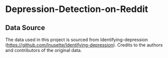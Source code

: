 # Depression-Detection-on-Reddit
## Data Source

The data used in this project is sourced from Identifying-depression (https://github.com/Inusette/Identifying-depression). Credits to the authors and contributors of the original data.
